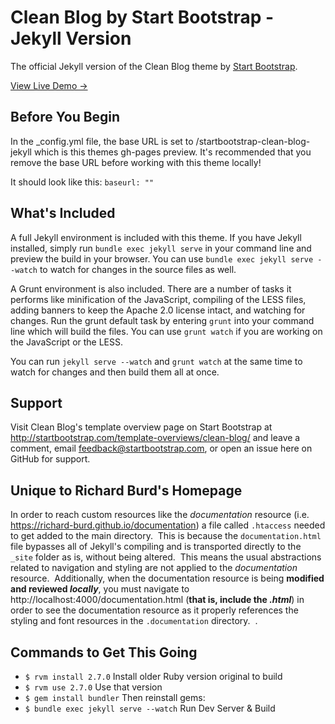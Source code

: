 # Clean Blog by Start Bootstrap - Jekyll Version

The official Jekyll version of the Clean Blog theme by [Start Bootstrap](http://startbootstrap.com/).

[View Live Demo &rarr;](http://blackrockdigital.github.io/startbootstrap-clean-blog-jekyll/)

## Before You Begin

In the _config.yml file, the base URL is set to /startbootstrap-clean-blog-jekyll which is this themes gh-pages preview. It's recommended that you remove the base URL before working with this theme locally!

It should look like this:
`baseurl: ""`

## What's Included

A full Jekyll environment is included with this theme. If you have Jekyll installed, simply run `bundle exec jekyll serve` in your command line and preview the build in your browser. You can use `bundle exec jekyll serve --watch` to watch for changes in the source files as well.

A Grunt environment is also included. There are a number of tasks it performs like minification of the JavaScript, compiling of the LESS files, adding banners to keep the Apache 2.0 license intact, and watching for changes. Run the grunt default task by entering `grunt` into your command line which will build the files. You can use `grunt watch` if you are working on the JavaScript or the LESS.

You can run `jekyll serve --watch` and `grunt watch` at the same time to watch for changes and then build them all at once.

## Support

Visit Clean Blog's template overview page on Start Bootstrap at http://startbootstrap.com/template-overviews/clean-blog/ and leave a comment, email feedback@startbootstrap.com, or open an issue here on GitHub for support.

## Unique to Richard Burd's Homepage

In order to reach custom resources like the *documentation* resource (i.e. https://richard-burd.github.io/documentation) a file called `.htaccess` needed to get added to the main directory.&nbsp; This is because the `documentation.html` file bypasses all of Jekyll's compiling and is transported directly to the `_site` folder as is, without being altered.&nbsp;  This means the usual abstractions related to navigation and styling are not applied to the *documentation* resource.&nbsp;  Additionally, when the documentation resource is being **modified and reviewed *locally***, you must navigate to http://localhost:4000/documentation.html (**that is, include the *.html***) in order to see the documentation resource as it properly references the styling and font resources in the `.documentation` directory.&nbsp; .

## Commands to Get This Going

- `$ rvm install 2.7.0`                Install older Ruby version original to build
- `$ rvm use 2.7.0`                    Use that version
- `$ gem install bundler`              Then reinstall gems:
- `$ bundle exec jekyll serve --watch` Run Dev Server & Build